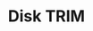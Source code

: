 ---
lang: de
layout: doc
redirect_from:
- /de/doc/DiskTRIM/
- /de/doc/disk-trim/
- /de/wiki/DiskTRIM/
redirect_to: https://github.com/Qubes-Community/Contents/blob/master/docs/configuration/disk-trim.md
ref: 104
title: Disk TRIM
---
